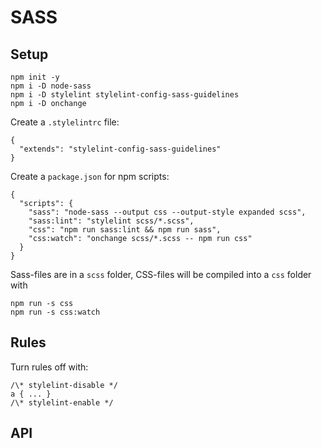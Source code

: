 
# SASS

## Setup

    npm init -y
    npm i -D node-sass
    npm i -D stylelint stylelint-config-sass-guidelines
    npm i -D onchange

Create a `.stylelintrc` file:

    {
      "extends": "stylelint-config-sass-guidelines"
    }

Create a `package.json` for npm scripts:

    {
      "scripts": {
        "sass": "node-sass --output css --output-style expanded scss",
        "sass:lint": "stylelint scss/*.scss",
        "css": "npm run sass:lint && npm run sass",
        "css:watch": "onchange scss/*.scss -- npm run css"
      }
    }

Sass-files are in a `scss` folder, CSS-files will be compiled into a `css` folder with

    npm run -s css
    npm run -s css:watch

## Rules

Turn rules off with:

    /\* stylelint-disable */
    a { ... }
    /\* stylelint-enable */

## API

